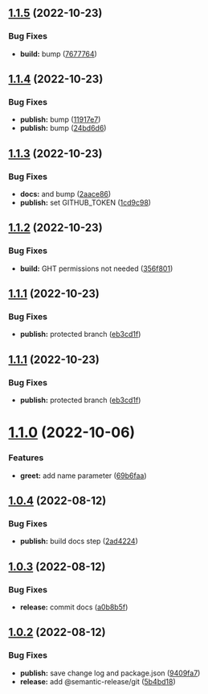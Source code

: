## [1.1.5](https://github.com/MrAntix/sandbox-github-package/compare/v1.1.4...v1.1.5) (2022-10-23)


### Bug Fixes

* **build:** bump ([7677764](https://github.com/MrAntix/sandbox-github-package/commit/76777649b5f7d39757a618c0f55053e9009d17b8))

## [1.1.4](https://github.com/MrAntix/sandbox-github-package/compare/v1.1.3...v1.1.4) (2022-10-23)


### Bug Fixes

* **publish:** bump ([11917e7](https://github.com/MrAntix/sandbox-github-package/commit/11917e7131365e3284e4aa9c2c41fecd4ee00677))
* **publish:** bump ([24bd6d6](https://github.com/MrAntix/sandbox-github-package/commit/24bd6d66801bc98796dbd3e726066eb27012e2e5))

## [1.1.3](https://github.com/MrAntix/sandbox-github-package/compare/v1.1.2...v1.1.3) (2022-10-23)


### Bug Fixes

* **docs:** and bump ([2aace86](https://github.com/MrAntix/sandbox-github-package/commit/2aace86dcdab0ed759ef625ff4bf5670150bffdc))
* **publish:** set GITHUB_TOKEN ([1cd9c98](https://github.com/MrAntix/sandbox-github-package/commit/1cd9c98793d08507b51fe4a8ae21cc57be65c634))

## [1.1.2](https://github.com/MrAntix/sandbox-github-package/compare/v1.1.1...v1.1.2) (2022-10-23)


### Bug Fixes

* **build:** GHT permissions not needed ([356f801](https://github.com/MrAntix/sandbox-github-package/commit/356f80119fa56c5f8e76abbb2fe156b8d3dde00f))

## [1.1.1](https://github.com/MrAntix/sandbox-github-package/compare/v1.1.0...v1.1.1) (2022-10-23)


### Bug Fixes

* **publish:** protected branch ([eb3cd1f](https://github.com/MrAntix/sandbox-github-package/commit/eb3cd1f01c5d858db0e1c1b3260c80b6c64ab7b3))

## [1.1.1](https://github.com/MrAntix/sandbox-github-package/compare/v1.1.0...v1.1.1) (2022-10-23)


### Bug Fixes

* **publish:** protected branch ([eb3cd1f](https://github.com/MrAntix/sandbox-github-package/commit/eb3cd1f01c5d858db0e1c1b3260c80b6c64ab7b3))

# [1.1.0](https://github.com/MrAntix/sandbox-github-package/compare/v1.0.4...v1.1.0) (2022-10-06)


### Features

* **greet:** add name parameter ([69b6faa](https://github.com/MrAntix/sandbox-github-package/commit/69b6faa19ffebae576f5325d3d1f03af52d7f6d7))

## [1.0.4](https://github.com/MrAntix/sandbox-github-package/compare/v1.0.3...v1.0.4) (2022-08-12)


### Bug Fixes

* **publish:** build docs step ([2ad4224](https://github.com/MrAntix/sandbox-github-package/commit/2ad4224712b5ec4c0f81aa8503405554fc05a957))

## [1.0.3](https://github.com/MrAntix/sandbox-github-package/compare/v1.0.2...v1.0.3) (2022-08-12)


### Bug Fixes

* **release:** commit docs ([a0b8b5f](https://github.com/MrAntix/sandbox-github-package/commit/a0b8b5f129c29223eb671d32ed634c57e5dc5cab))

## [1.0.2](https://github.com/MrAntix/sandbox-github-package/compare/v1.0.1...v1.0.2) (2022-08-12)


### Bug Fixes

* **publish:** save change log and package.json ([9409fa7](https://github.com/MrAntix/sandbox-github-package/commit/9409fa70d1464dc181142218b8b0f66d1292147f))
* **release:** add @semantic-release/git ([5b4bd18](https://github.com/MrAntix/sandbox-github-package/commit/5b4bd1837594778d5794599f76e3ed6522fc5962))
